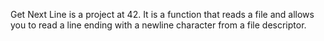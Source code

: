 Get Next Line is a project at 42. It is a function that reads a file and allows you to read a line ending with a newline character from a file descriptor.
